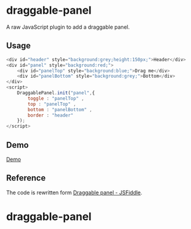 # draggable-panel
A raw JavaScript plugin to add a draggable panel.
## Usage 
```javascript
<div id="header" style="background:grey;height:150px;">Header</div>
<div id="panel" style="background:red;">
	<div id="panelTop" style="background:blue;">Drag me</div>
	<div id="panelBottom" style="background:grey;">Bottom</div>
</div>
<script>
	DraggablePanel.init("panel",{
		toggle : "panelTop" ,
		top : "panelTop" ,
		bottom : "panelBottom" ,
		border : "header"
	});
</script>
```
## Demo  
[Demo](https://rawgit.com/jeno5980515/draggable-panel/master/demo.html  )

## Reference
The code is rewritten form [Draggable panel - JSFiddle](http://jsfiddle.net/i_like_robots/dqLpeo7p/).
# draggable-panel
